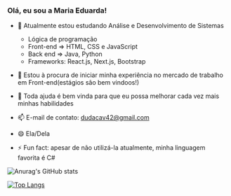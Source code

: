 ### Olá, eu sou a Maria Eduarda!

- 🌱 Atualmente estou estudando Análise e Desenvolvimento de Sistemas
    + Lógica de programação
    + Front-end => HTML, CSS e JavaScript
    + Back end => Java, Python
    + Frameworks: React.js, Next.js, Bootstrap
- 👯 Estou à procura de iniciar minha experiência no mercado de trabalho em Front-end(estágios são bem vindoos!)
- 🤔 Toda ajuda é bem vinda para que eu possa melhorar cada vez mais minhas habilidades


- 📫 E-mail de contato: dudacav42@gmail.com
- 😄 Ela/Dela
- ⚡ Fun fact: apesar de não utilizá-la atualmente, minha linguagem favorita é C#


![Anurag's GitHub stats](https://github-readme-stats.vercel.app/api?username=mecduda99&show_icons=true&theme=dracula)

[![Top Langs](https://github-readme-stats.vercel.app/api/top-langs/?username=mecduda99&layout=compact&theme=dracula)](https://github.com/mecduda99/github-readme-stats)

